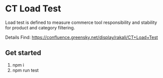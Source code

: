 # CT Load Test

Load test is defined to measure commerce tool responsibility and stability for product and category filtering.

Details Find: https://confluence.greensky.net/display/rakali/CT+Load+Test

## Get started
1. npm i
2. npm run test
